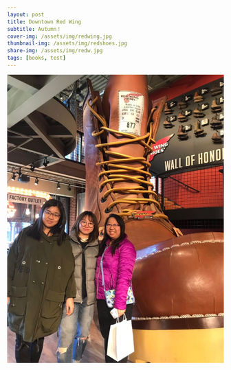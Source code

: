```yaml
---
layout: post
title: Downtown Red Wing
subtitle: Autumn！
cover-img: /assets/img/redwing.jpg
thumbnail-img: /assets/img/redshoes.jpg
share-img: /assets/img/redw.jpg
tags: [books, test]
--- 
```


![](/assets/img/redw.jpg)
